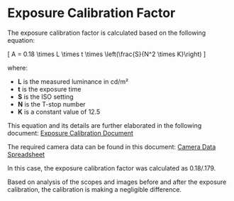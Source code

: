 # Exposure Calibration Factor

The exposure calibration factor is calculated based on the following equation:

\[ A = 0.18 \times L \times t \times \left(\frac{S}{N^2 \times K}\right) \]

where:
- **L** is the measured luminance in cd/m²
- **t** is the exposure time
- **S** is the ISO setting
- **N** is the T-stop number
- **K** is a constant value of 12.5

This equation and its details are further elaborated in the following document:
[Exposure Calibration Document](https://docs.google.com/document/d/1B2Jg9Xo1MgQzvTPjSRhA7FrWdoJzPzz3Mq_90ueZRFw/edit?usp=sharing)

The required camera data can be found in this document:
[Camera Data Spreadsheet](https://docs.google.com/spreadsheets/d/1hQKoOiDbQI_UQUAgMhXZZRu8Mt_CYg6RebNpLNicruM/edit?usp=sharing)

In this case, the exposure calibration factor was calculated as 0.18/.179.

Based on analysis of the scopes and images before and after the exposure calibration, the calibration is making a negligible difference.
